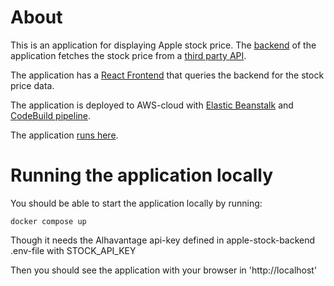 # About

This is an application for displaying Apple stock price. The [backend](./apple-stock-backend/) of the application fetches the stock price from a [third party API](https://www.alphavantage.co/documentation/).

The application has a [React Frontend](./apple-stock/) that queries the backend for the stock price data.

The application is deployed to AWS-cloud with [Elastic Beanstalk](https://aws.amazon.com/elasticbeanstalk/) and [CodeBuild pipeline](https://aws.amazon.com/codebuild/).

The application [runs here](http://Stockapplication2-env.eba-e3xj3spz.eu-north-1.elasticbeanstalk.com).

# Running the application locally

You should be able to start the application locally by running:

`docker compose up`

Though it needs the Alhavantage api-key defined in apple-stock-backend .env-file with STOCK_API_KEY

Then you should see the application with your browser in 'http://localhost'
